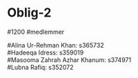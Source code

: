 # Oblig-2

#1200   #medlemmer

#Alina Ur-Rehman Khan: s365732\
#Hadeeqa Idress: s359019\
#Masooma Zahrah Azhar Khanum: s374971\
#Lubna Rafiq: s352072
